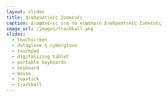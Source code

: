 ```yaml
---
layout: slides
title: Διαδραστικές Συσκευές
caption: Διαφάνειες για το κεφάλαιο Διαδραστικές Συσκευές
image_url: /images/trackball.png 
slides:
  - touchscreen
  - dataglove ή cyberglove
  - touchpad
  - digitalizing tablet
  - portable keyboards
  - keyboard
  - mouse
  - joystick
  - trackball
---
```




